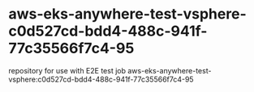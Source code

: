 # aws-eks-anywhere-test-vsphere-c0d527cd-bdd4-488c-941f-77c35566f7c4-95
repository for use with E2E test job aws-eks-anywhere-test-vsphere:c0d527cd-bdd4-488c-941f-77c35566f7c4-95
